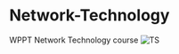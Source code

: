 # Network-Technology
WPPT Network Technology course
![TS](https://user-images.githubusercontent.com/49253201/87732043-36828280-c7cc-11ea-87d4-e369120bd38b.png)
